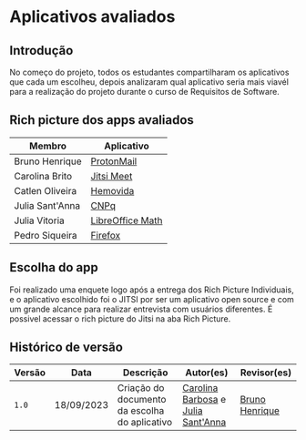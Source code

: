 # Aplicativos avaliados

## Introdução

No começo do projeto, todos os estudantes compartilharam os aplicativos que cada um escolheu, depois analizaram qual aplicativo seria mais viavél para a realização do projeto durante o curso de Requisitos de Software.

## Rich picture dos apps avaliados

|Membro|	Aplicativo|
|------------------|-------------|
Bruno Henrique| [ProtonMail](../assets/RichPictureProj01-Bruno.png)
Carolina Brito| [Jitsi Meet](../assets/RichPictureProj01Carolina.png)
Catlen Oliveira| [Hemovida](../assets/RichPictureProj01_Catlen.png) 
Julia Sant'Anna| [CNPq](../assets/RichPictureProj01-JuliaSantAnna.png)
Julia Vitoria| [LibreOffice Math](../assets/RichPictureProj01-JuliaVitoria.png)
Pedro Siqueira| [Firefox](../assets/RichPicture-Pedro.png)


## Escolha do app

Foi realizado uma enquete logo após a entrega dos Rich Picture Individuais, e o aplicativo escolhido foi o JITSI por ser um aplicativo open source e com um grande alcance para realizar entrevista com usuários diferentes. É possivel acessar o rich picture do Jitsi na aba Rich Picture.

## Histórico de versão

Versão  |   Data   | Descrição | Autor(es) | Revisor(es)
--------- | ------ | ------ | ---------- | ----------
 `1.0` | 18/09/2023 | Criação do documento da escolha do aplicativo | [Carolina Barbosa](https://github.com/CarolinaBarb) e [Julia Sant'Anna](https://github.com/JuliaSSouza)| [Bruno Henrique](https://github.com/BrunoHenrique00)
